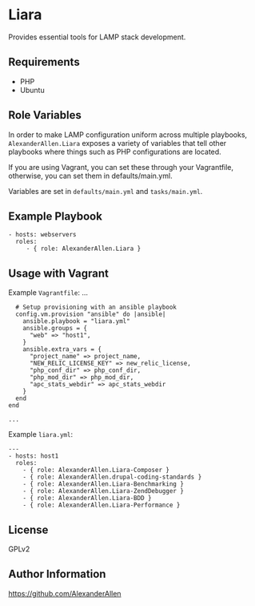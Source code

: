 Liara
=============

Provides essential tools for LAMP stack development.

Requirements
------------

 - PHP
 - Ubuntu

Role Variables
--------------

In order to make LAMP configuration uniform across multiple playbooks, `AlexanderAllen.Liara` exposes
a variety of variables that tell other playbooks where things such as PHP configurations are located.

If you are using Vagrant, you can set these through your Vagrantfile, otherwise, you can set them in defaults/main.yml.

Variables are set in `defaults/main.yml` and `tasks/main.yml`.

Example Playbook
----------------

    - hosts: webservers
      roles:
         - { role: AlexanderAllen.Liara }

Usage with Vagrant
----------------

Example `Vagrantfile`:
    ...

      # Setup provisioning with an ansible playbook
      config.vm.provision "ansible" do |ansible|
        ansible.playbook = "liara.yml"
        ansible.groups = {
          "web" => "host1",
        }
        ansible.extra_vars = {
          "project_name" => project_name,
          "NEW_RELIC_LICENSE_KEY" => new_relic_license,
          "php_conf_dir" => php_conf_dir,
          "php_mod_dir" => php_mod_dir,
          "apc_stats_webdir" => apc_stats_webdir
        }
      end
    end

    ...

Example `liara.yml`:

    ---
    - hosts: host1
      roles:
        - { role: AlexanderAllen.Liara-Composer }
        - { role: AlexanderAllen.drupal-coding-standards }
        - { role: AlexanderAllen.Liara-Benchmarking }
        - { role: AlexanderAllen.Liara-ZendDebugger }
        - { role: AlexanderAllen.Liara-BDD }
        - { role: AlexanderAllen.Liara-Performance }

License
-------

GPLv2

Author Information
------------------

https://github.com/AlexanderAllen
